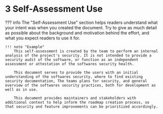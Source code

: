 # 3 Self-Assessment Use

??? info
    The "Self-Assessment Use" section helps readers understand what your intent was when you created the document. Try to give as much detail as possible about the background and motivation behind the effort, and what you expect readers to use it for.

    !!! note "Example"
        This self-assessment is created by the team to perform an internal analysis of the project's security. It is not intended to provide a security audit of the software, or function as an independent assessment or attestation of the softwares security health.

        This document serves to provide the users with an initial understanding of the softwares security, where to find existing security documentation, The teams plans for security, and general overview of the softwares security practices, both for development as well as in use.

        This document provides maintainers and stakeholders with additional context to help inform the roadmap creation process, so that security and feature improvements can be prioritized accordingly.
